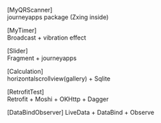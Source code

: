 [MyQRScanner]  
journeyapps package (Zxing inside)

[MyTimer]  
Broadcast + vibration effect

[Slider]  
Fragment + journeyapps

[Calculation]  
horizontalscrollview(gallery) + Sqlite

[RetrofitTest]  
Retrofit + Moshi + OKHttp + Dagger

[DataBindObserver]
LiveData + DataBind + Observe